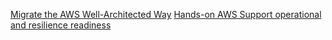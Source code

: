 [Migrate the AWS Well-Architected Way](https://catalog.workshops.aws/well-architected-migration/en-US)
[Hands-on AWS Support operational and resilience readiness](https://catalog.us-east-1.prod.workshops.aws/workshops/425648be-6b4b-4e60-90d2-077a74de91ab/en-US)